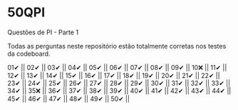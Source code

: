 # 50QPI
Questões de PI - Parte 1

Todas as perguntas neste repositório estão totalmente corretas nos testes da codeboard.

01✔ ||
02✔ ||
03✔ ||
04✔ ||
05✔ ||
06✔ ||
07✔ ||
08✔ ||
09✔ ||
10❌ ||
11✔ ||
12✔ ||
13✔ ||
14✔ ||
15✔ ||
16✔ ||
17✔ ||
18✔ ||
19✔ ||
20✔ ||
21✔ ||
22✔ ||
23✔ ||
24✔ ||
25✔ ||
26✔ ||
27✔ ||
28✔ ||
29✔ ||
30✔ ||
31✔ ||
32✔ ||
33✔ ||
34✔ ||
35❌ ||
36✔ ||
37✔ ||
38✔ ||
39✔ ||
40✔ ||
41✔ ||
42✔ ||
43✔ ||
44✔ ||
45✔ ||
46✔ ||
47✔ ||
48✔ ||
49✔ ||
50✔ ||
